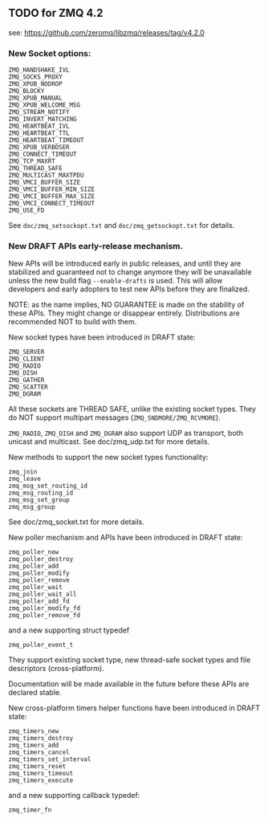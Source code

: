 ## TODO for ZMQ 4.2

see: https://github.com/zeromq/libzmq/releases/tag/v4.2.0
 
### New Socket options:

	ZMQ_HANDSHAKE_IVL
	ZMQ_SOCKS_PROXY
	ZMQ_XPUB_NODROP
	ZMQ_BLOCKY
	ZMQ_XPUB_MANUAL
	ZMQ_XPUB_WELCOME_MSG
	ZMQ_STREAM_NOTIFY
	ZMQ_INVERT_MATCHING
	ZMQ_HEARTBEAT_IVL
	ZMQ_HEARTBEAT_TTL
	ZMQ_HEARTBEAT_TIMEOUT
	ZMQ_XPUB_VERBOSER
	ZMQ_CONNECT_TIMEOUT
	ZMQ_TCP_MAXRT
	ZMQ_THREAD_SAFE
	ZMQ_MULTICAST_MAXTPDU
	ZMQ_VMCI_BUFFER_SIZE
	ZMQ_VMCI_BUFFER_MIN_SIZE
	ZMQ_VMCI_BUFFER_MAX_SIZE
	ZMQ_VMCI_CONNECT_TIMEOUT
	ZMQ_USE_FD

See `doc/zmq_setsockopt.txt` and `doc/zmq_getsockopt.txt` for details.

### New DRAFT APIs early-release mechanism.

New APIs will be introduced early in public releases, and until they are
stabilized and guaranteed not to change anymore they will be unavailable
unless the new build flag `--enable-drafts` is used. This will allow
developers and early adopters to test new APIs before they are
finalized.

NOTE: as the name implies, NO GUARANTEE is made on the stability of
these APIs. They might change or disappear entirely. Distributions are
recommended NOT to build with them.

New socket types have been introduced in DRAFT state:

    ZMQ_SERVER
	ZMQ_CLIENT
	ZMQ_RADIO
	ZMQ_DISH
	ZMQ_GATHER
	ZMQ_SCATTER
    ZMQ_DGRAM

All these sockets are THREAD SAFE, unlike the existing socket types.
They do NOT support multipart messages (`ZMQ_SNDMORE/ZMQ_RCVMORE`).

`ZMQ_RADIO`, `ZMQ_DISH` and `ZMQ_DGRAM` also support UDP as transport,
both unicast and multicast. See doc/zmq_udp.txt for more details.

New methods to support the new socket types functionality:

    zmq_join
	zmq_leave
	zmq_msg_set_routing_id
	zmq_msg_routing_id
    zmq_msg_set_group
	zmq_msg_group

See doc/zmq_socket.txt for more details.

New poller mechanism and APIs have been introduced in DRAFT state:

    zmq_poller_new
	zmq_poller_destroy
	zmq_poller_add
	zmq_poller_modify
    zmq_poller_remove
	zmq_poller_wait
	zmq_poller_wait_all
	zmq_poller_add_fd
    zmq_poller_modify_fd
	zmq_poller_remove_fd

and a new supporting struct typedef

    zmq_poller_event_t

They support existing socket type, new thread-safe socket types and file
descriptors (cross-platform).

Documentation will be made available in the future before these APIs are
declared stable.

New cross-platform timers helper functions have been introduced in DRAFT
state:

    zmq_timers_new
	zmq_timers_destroy
	zmq_timers_add
	zmq_timers_cancel
    zmq_timers_set_interval
	zmq_timers_reset
	zmq_timers_timeout
    zmq_timers_execute

and a new supporting callback typedef:

    zmq_timer_fn

